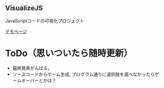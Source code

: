 VisualizeJS
---

JavaScriptコードの可視化プロジェクト

[デモページ](http://hhlab2013a-sv.github.io/VisualizeJS/)

# ToDo（思いついたら随時更新）
- 最終発表がんばる。
- ソースコードからゲーム生成, プログラム通りに選択肢を選べなかったらゲームオーバーとかは？
